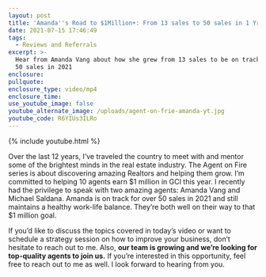 ```yaml
---
layout: post
title: 'Amanda''s Road to $1Million+: From 13 sales to 50 sales in 1 Yr'
date: 2021-07-15 17:46:49
tags:
  - Reviews and Referrals
excerpt: >-
  Hear from Amanda Vang about how she grew from 13 sales to be on track for over
  50 sales in 2021
enclosure:
pullquote:
enclosure_type: video/mp4
enclosure_time:
use_youtube_image: false
youtube_alternate_image: /uploads/agent-on-frie-amanda-yt.jpg
youtube_code: R6YIUs3ILRo
---
```

{% include youtube.html %}

Over the last 12 years, I’ve traveled the country to meet with and mentor some of the brightest minds in the real estate industry. The Agent on Fire series is about discovering amazing Realtors and helping them grow. I’m committed to helping 10 agents earn $1 million in GCI this year. I recently had the privilege to speak with two amazing agents: Amanda Vang and Michael Saldana. Amanda is on track for over 50 sales in 2021 and still maintains a healthy work-life balance. They’re both well on their way to that $1 million goal.

If you’d like to discuss the topics covered in today’s video or want to schedule a strategy session on how to improve your business, don’t hesitate to reach out to me. Also,&nbsp;**our team is growing and we’re looking for top-quality agents to join us.**&nbsp;If you’re interested in this opportunity, feel free to reach out to me as well. I look forward to hearing from you.
